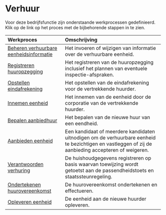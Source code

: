 # Verhuur

Voor deze bedrijfsfunctie zijn onderstaande werkprocessen gedefinieerd. Klik op de link op het proces met de bijbehorende stappen in te zien.

Werkproces | Omschrijving
:--- | :---
[Beheren verhuurbare eenheidsinformatie](beheren-verhuurbare-eenheidsinformatie/) | Het invoeren of wijzigen van informatie over de verhuurbare eenheid.
[Registreren huuropzegging](registreren-huuropzegging/) | Het registreren van de huuropzegging inclusief het plannen van eventuele inspectie-afspraken.
[Opstellen eindafrekening](opstellen-eindafrekening/) | Het opstellen van de eindafrekening voor de vertrekkende huurder.
[Innemen eenheid](innemen-eenheid/) | Het innemen van de eenheid door de corporatie van de vertrekkende huurder.
[Bepalen aanbiedhuur](bepalen-aanbiedhuur/) | Het bepalen van de nieuwe huur van een eendheid.
[Aanbieden eenheid](aanbieden-eenheid/) | Een kandidaat of meerdere kandidaten uitnodigen om de verhuurbare eenheid te bezichtigen en vastleggen of zij de aanbieding accepteren of weigeren.
[Verantwoorden verhuring](verantwoorden-verhuring/) | De huishoudgegevens registreren op basis waarvan toewijzing wordt getoetst aan de passendheidstoets en staatssteunregeling.
[Ondertekenen huurovereenkomst](ondertekenen-huurovereenkomst/) | De huurovereenkomst ondertekenen en effectueren.
[Opleveren eenheid](opleveren-eenheid/) | De eenheid aan de nieuwe huurder opleveren.

